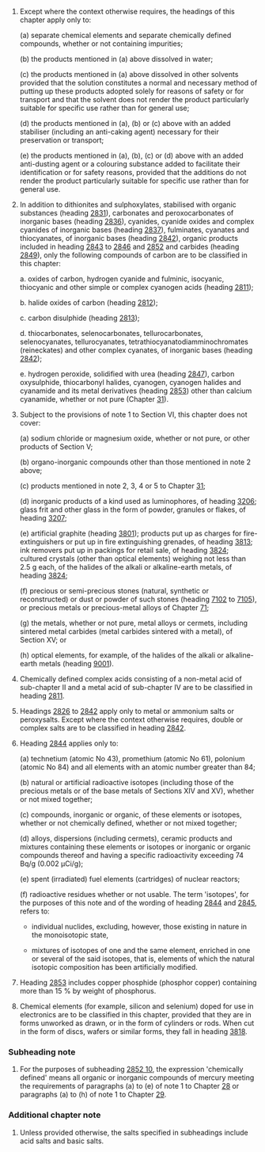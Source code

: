 1. Except where the context otherwise requires, the headings of this chapter apply only to:

    (a) separate chemical elements and separate chemically defined compounds, whether or not containing impurities;
    
    (b) the products mentioned in (a) above dissolved in water;
    
    (c) the products mentioned in (a) above dissolved in other solvents provided that the solution constitutes a normal and necessary method of putting up these products adopted solely for reasons of safety or for transport and that the solvent does not render the product particularly suitable for specific use rather than for general use;
    
    (d) the products mentioned in (a), (b) or (c) above with an added stabiliser (including an anti-caking agent)
    necessary for their preservation or transport;
    
    (e) the products mentioned in (a), (b), (c) or (d) above with an added anti-dusting agent or a colouring substance added to facilitate their identification or for safety reasons, provided that the additions do not render the product particularly suitable for specific use rather than for general use.

2. In addition to dithionites and sulphoxylates, stabilised with organic substances (heading [2831](/headings/2831)), carbonates and peroxocarbonates of inorganic bases (heading [2836](/headings/2836)), cyanides, cyanide oxides and complex cyanides of inorganic bases (heading [2837](/headings/2837)), fulminates, cyanates and thiocyanates, of inorganic bases (heading [2842](/headings/2842)), organic products included in heading [2843](/headings/2843) to [2846](/headings/2846) and [2852](/headings/2852) and carbides (heading [2849](/headings/2849)), only the following compounds of carbon are to be classified in this chapter:

    a. oxides of carbon, hydrogen cyanide and fulminic, isocyanic, thiocyanic and other simple or complex cyanogen acids (heading [2811](/headings/2811));
    
    b. halide oxides of carbon (heading [2812](/headings/2812));
    
    c. carbon disulphide (heading [2813](/headings/2813));
    
    d. thiocarbonates, selenocarbonates, tellurocarbonates, selenocyanates, tellurocyanates, tetrathiocyanatodiamminochromates (reineckates) and other complex cyanates, of inorganic bases (heading [2842](/headings/2842));
    
    e. hydrogen peroxide, solidified with urea (heading [2847](/headings/2847)), carbon oxysulphide, thiocarbonyl halides, cyanogen, cyanogen halides and cyanamide and its metal derivatives (heading [2853](/headings/2853)) other than calcium cyanamide, whether or not pure (Chapter [31](/chapters/31)).

3. Subject to the provisions of note 1 to Section VI, this chapter does not cover:

    (a) sodium chloride or magnesium oxide, whether or not pure, or other products of Section V;
    
    (b) organo-inorganic compounds other than those mentioned in note 2 above;
    
    (c) products mentioned in note 2, 3, 4 or 5 to Chapter [31](/chapters/31);
    
    (d) inorganic products of a kind used as luminophores, of heading [3206](/headings/3206); glass frit and other glass in the form of powder, granules or flakes, of heading [3207](/headings/3207);
    
    (e) artificial graphite (heading [3801](/headings/3801)); products put up as charges for fire-extinguishers or put up in fire extinguishing grenades, of heading [3813](/headings/3813); ink removers put up in packings for retail sale, of heading [3824](/headings/3824); cultured crystals (other than optical elements) weighing not less than 2.5 g each, of the halides of the alkali or alkaline-earth metals, of heading [3824](/headings/3824);
    
    (f) precious or semi-precious stones (natural, synthetic or reconstructed) or dust or powder of such stones (heading [7102](/headings/7102) to [7105](/headings/7105)), or precious metals or precious-metal alloys of Chapter [71](/chapters/71);
    
    (g) the metals, whether or not pure, metal alloys or cermets, including sintered metal carbides (metal carbides sintered with a metal), of Section XV; or
    
    (h) optical elements, for example, of the halides of the alkali or alkaline-earth metals (heading [9001](/headings/9001)).

4. Chemically defined complex acids consisting of a non-metal acid of sub-chapter II and a metal acid of sub-chapter IV are to be classified in heading [2811](/headings/2811).

5. Headings [2826](/headings/2826) to [2842](/headings/2842) apply only to metal or ammonium salts or peroxysalts. Except where the context otherwise requires, double or complex salts are to be classified in heading [2842](/headings/2842).

6. Heading [2844](/headings/2844) applies only to:

    (a) technetium (atomic No 43), promethium (atomic No 61), polonium (atomic No 84) and all elements with an atomic number greater than 84;
    
    (b) natural or artificial radioactive isotopes (including those of the precious metals or of the base metals of Sections XIV and XV), whether or not mixed together;
    
    (c) compounds, inorganic or organic, of these elements or isotopes, whether or not chemically defined, whether or not mixed together;
    
    (d) alloys, dispersions (including cermets), ceramic products and mixtures containing these elements or isotopes or inorganic or organic compounds thereof and having a specific radioactivity exceeding 74 Bq/g (0.002 μCi/g);
    
    (e) spent (irradiated) fuel elements (cartridges) of nuclear reactors;
    
    (f) radioactive residues whether or not usable. The term 'isotopes', for the purposes of this note and of the wording of heading [2844](/headings/2844) and [2845](/headings/2845), refers to:
    
    -  individual nuclides, excluding, however, those existing in nature in the monoisotopic state,
    
    - mixtures of isotopes of one and the same element, enriched in one or several of the said isotopes, that is, elements of which the natural isotopic composition has been artificially modified.

7. Heading [2853](/headings/2853) includes copper phosphide (phosphor copper) containing more than 15 % by weight of phosphorus.

8. Chemical elements (for example, silicon and selenium) doped for use in electronics are to be classified in this chapter, provided that they are in forms unworked as drawn, or in the form of cylinders or rods. When cut in the form of discs, wafers or similar forms, they fall in heading [3818](/headings/3818).

### Subheading note
1. For the purposes of subheading [2852 10](/commodities/2852100000), the expression 'chemically defined' means all organic or inorganic compounds of mercury meeting the requirements of paragraphs (a) to (e) of note 1 to Chapter [28](/chapters/28) or paragraphs (a) to (h) of note 1 to Chapter [29](/chapters/29).

### Additional chapter note
1. Unless provided otherwise, the salts specified in subheadings include acid salts and basic salts.
